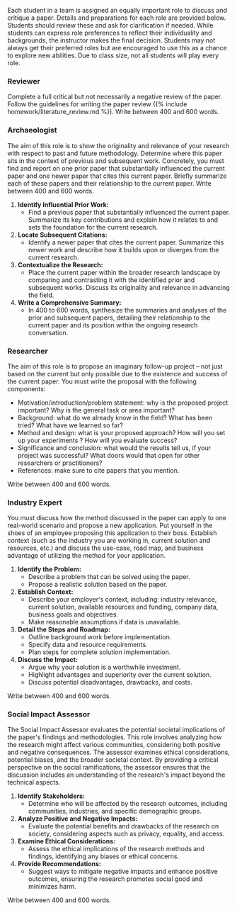 Each student in a team is assigned an equally important role to discuss and critique a paper. Details and preparations for each role are provided below. Students should review these and ask for clarification if needed. While students can express role preferences to reflect their individuality and backgrounds, the instructor makes the final decision. Students may not always get their preferred roles but are encouraged to use this as a chance to explore new abilities. Due to class size, not all students will play every role.

### Reviewer

Complete a full critical but not necessarily a negative review of the paper. Follow the guidelines for writing the paper review ({% include homework/literature_review.md %}). Write between 400 and 600 words.

### Archaeologist

The aim of this role is to show the originality and relevance of your research with respect to past and future methodology. Determine where this paper sits in the context of previous and subsequent work. Concretely, you must find and report on one prior paper that substantially influenced the current paper and one newer paper that cites this current paper. Briefly summarize each of these papers and their relationship to the current paper. Write between 400 and 600 words.

1. **Identify Influential Prior Work:**
   - Find a previous paper that substantially influenced the current paper. Summarize its key contributions and explain how it relates to and sets the foundation for the current research.
2. **Locate Subsequent Citations:**
   - Identify a newer paper that cites the current paper. Summarize this newer work and describe how it builds upon or diverges from the current research.
3. **Contextualize the Research:**
   - Place the current paper within the broader research landscape by comparing and contrasting it with the identified prior and subsequent works. Discuss its originality and relevance in advancing the field.
4. **Write a Comprehensive Summary:**
   - In 400 to 600 words, synthesize the summaries and analyses of the prior and subsequent papers, detailing their relationship to the current paper and its position within the ongoing research conversation.

### Researcher

The aim of this role is to propose an imaginary follow-up project – not just based on the current but only possible due to the existence and success of the current paper. You must write the proposal with the following components:

- Motivation/introduction/problem statement: why is the proposed project important? Why is the general task or area important?
- Background: what do we already know in the field? What has been tried? What have we learned so far?
- Method and design: what is your proposed approach? How will you set up your experiments ? How will you evaluate success?
- Significance and conclusion: what would the results tell us, if your project was successful? What doors would that open for other researchers or practitioners?
- References: make sure to cite papers that you mention.

Write between 400 and 600 words.

### Industry Expert

You must discuss how the method discussed in the paper can apply to one real-world scenario and propose a new application. Put yourself in the shoes of an employee proposing this application to their boss. Establish context (such as the industry you are working in, current solution and resources, etc.) and discuss the use-case, road map, and business advantage of utilizing the method for your application.

1. **Identify the Problem:**
   - Describe a problem that can be solved using the paper.
   - Propose a realistic solution based on the paper.
2. **Establish Context:**
   - Describe your employer's context, including: industry relevance, current solution, available resources and funding, company data, business goals and objectives.
   - Make reasonable assumptions if data is unavailable.
3. **Detail the Steps and Roadmap:**
   - Outline background work before implementation.
   - Specify data and resource requirements.
   - Plan steps for complete solution implementation.
4. **Discuss the Impact:**
   - Argue why your solution is a worthwhile investment.
   - Highlight advantages and superiority over the current solution.
   - Discuss potential disadvantages, drawbacks, and costs.

Write between 400 and 600 words.

### Social Impact Assessor

The Social Impact Assessor evaluates the potential societal implications of the paper's findings and methodologies. This role involves analyzing how the research might affect various communities, considering both positive and negative consequences. The assessor examines ethical considerations, potential biases, and the broader societal context. By providing a critical perspective on the social ramifications, the assessor ensures that the discussion includes an understanding of the research's impact beyond the technical aspects.

1. **Identify Stakeholders:**
   - Determine who will be affected by the research outcomes, including communities, industries, and specific demographic groups.
2. **Analyze Positive and Negative Impacts:**
   - Evaluate the potential benefits and drawbacks of the research on society, considering aspects such as privacy, equality, and access.
3. **Examine Ethical Considerations:**
   - Assess the ethical implications of the research methods and findings, identifying any biases or ethical concerns.
4. **Provide Recommendations:**
   - Suggest ways to mitigate negative impacts and enhance positive outcomes, ensuring the research promotes social good and minimizes harm.

Write between 400 and 600 words.